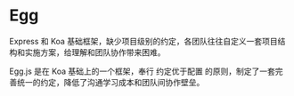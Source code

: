 # Egg

Express 和 Koa 基础框架，缺少项目级别的约定，各团队往往自定义一套项目结构和实施方案，给理解和团队协作带来困难。

Egg.js 是在 Koa 基础上的一个框架，奉行 约定优于配置 的原则，制定了一套完善统一的约定，降低了沟通学习成本和团队间协作壁垒。
